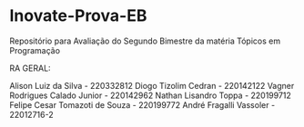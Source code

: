 # Inovate-Prova-EB
Repositório para Avaliação do Segundo Bimestre da matéria Tópicos em Programação

RA GERAL:

Alison Luiz da Silva - 220332812
Diogo Tizolim Cedran - 220142122
Vagner Rodrigues Calado Junior - 220142962
Nathan Lisandro Toppa - 220199712
Felipe Cesar Tomazoti de Souza - 220199772
André Fragalli Vassoler - 22012716-2

